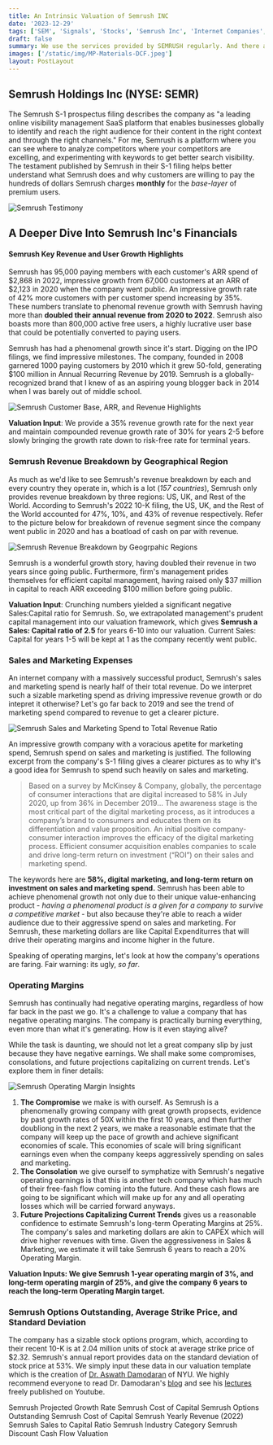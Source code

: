 ```yaml
---
title: An Intrinsic Valuation of Semrush INC
date: '2023-12-29'
tags: ['SEM', 'Signals', 'Stocks', 'Semrush Inc', 'Internet Companies', 'Valuation']
draft: false
summary: We use the services provided by SEMRUSH regularly. And there are millions of other publishers and bloggers who would also like to be able to use SEMRUSH's services. In this article, we try to value Semrush INC stock in hopes that we will be able to keeo using them in the future
images: ['/static/img/MP-Materials-DCF.jpeg']
layout: PostLayout
---
```


<TOCInline toc={props.toc} asDisclosure toHeading={3} />

## Semrush Holdings Inc (NYSE: SEMR)

The Semrush S-1 prospectus filing describes the company as "a leading online visibility management SaaS platform that enables businesses globally to identify and reach the right audience for their content in the right context and through the right channels." For me, Semrush is a platform where you can see where to analyze competitors where your competitors are excelling, and experimenting with keywords to get better search visibility. The testament published by Semrush in their S-1 filing helps better understand what Semrush does and why customers are willing to pay the hundreds of dollars Semrush charges **monthly** for the _base-layer_ of premium users.

![Semrush Testimony](/static/img/semrush-testimony.png)

## A Deeper Dive Into Semrush Inc's Financials

#### Semrush Key Revenue and User Growth Highlights

Semrush has 95,000 paying members with each customer's ARR spend of \$2,868 in 2022, impressive growth from 67,000 customers at an ARR of \$2,123 in 2020 when the company went public. An impressive growth rate of 42% more customers with per customer spend increasing by 35%. These numbers translate to phenomal revenue growth with Semrush having more than **doubled their annual revenue from 2020 to 2022**. Semrush also boasts more than 800,000 active free users, a highly lucrative user base that could be potentially converted to paying users.

Semrush has had a phenomenal growth since it's start. Digging on the IPO filings, we find impressive milestones. The company, founded in 2008 garnered 1000 paying customers by 2010 which it grew 50-fold, generating \$100 million in Annual Recurring Revenue by 2019. Semrush is a globally-recognized brand that I knew of as an aspiring young blogger back in 2014 when I was barely out of middle school.

![Semrush Customer Base, ARR, and Revenue Highlights](/static/img/semrush-customer-base-arr.png)

**Valuation Input**: We provide a 35% revenue growth rate for the next year and maintain compounded revenue growth rate of 30% for years 2-5 before slowly bringing the growth rate down to risk-free rate for terminal years.

### Semrush Revenue Breakdown by Geographical Region

As much as we'd like to see Semrush's revenue breakdown by each and every country they operate in, which is a lot (_157 countries_), Semrush only provides revenue breakdown by three regions: US, UK, and Rest of the World. According to Semrush's 2022 10-K filing, the US, UK, and the Rest of the World accounted for 47%, 10%, and 43% of revenue respectively. Refer to the picture below for breakdown of revenue segment since the company went public in 2020 and has a boatload of cash on par with revenue.

![Semrush Revenue Breakdown by Geogrpahic Regions](/static/img/semrush-revenue-breakdown-by-region.png)

Semrush is a wonderful growth story, having doubled their revenue in two years since going public. Furthermore, firm's management prides themselves for efficient capital management, having raised only \$37 million in capital to reach ARR exceeding $100 million before going public.

**Valuation Input**: Crunching numbers yielded a significant negative Sales:Capital ratio for Semrush. So, we extrapolated management's prudent capital management into our valuation framework, which gives **Semrush a Sales: Capital ratio of 2.5** for years 6-10 into our valuation. Current Sales: Capital for years 1-5 will be kept at 1 as the company recently went public.

### Sales and Marketing Expenses

An internet company with a massively successful product, Semrush's sales and marketing spend is nearly half of their total revenue. Do we interpret such a sizable marketing spend as driving impressive revenue growth or do intepret it otherwise? Let's go far back to 2019 and see the trend of marketing spend compared to revenue to get a clearer picture.

![Semrush Sales and Marketing Spend to Total Revenue Ratio](/static/img/semrush-sales-marketing-insights.png)

An impressive growth company with a voracious apetite for marketing spend, Semrush spend on sales and marketing is justified. The following excerpt from the company's S-1 filing gives a clearer pictures as to why it's a good idea for Semrush to spend such heavily on sales and marketing.

> Based on a survey by McKinsey & Company, globally, the percentage of consumer interactions that are digital increased to 58% in July 2020, up from 36% in December 2019...
> The awareness stage is the most critical part of the digital marketing process, as it introduces a company’s brand to consumers and educates them on its differentiation and value proposition. An initial positive company-consumer interaction improves the efficacy of the digital marketing process. Efficient consumer acquisition enables companies to scale and drive long-term return on investment (“ROI”) on their sales and marketing spend.

The keywords here are **58%, digital marketing, and long-term return on investment on sales and marketing spend.** Semrush has been able to achieve phenomenal growth not only due to their unique value-enhancing product - _having a phenomenal product is a given for a company to survive a competitive market_ - but also because they're able to reach a wider audience due to their aggressive spend on sales and marketing. For Semrush, these marketing dollars are like Capital Expenditurres that will drive their operating margins and income higher in the future.

Speaking of operating margins, let's look at how the company's operations are faring. Fair warning: its ugly, _so far_.

### Operating Margins

Semrush has continually had negative operating margins, regardless of how far back in the past we go. It's a challenge to value a company that has negative operating margins. The company is practically burning everything, even more than what it's generating. How is it even staying alive?

While the task is daunting, we should not let a great company slip by just because they have negative earnings.
We shall make some compromises, consolations, and future projections capitalizing on current trends. Let's explore them in finer details:

![Semrush Operating Margin Insights](/static/img/semrush-operating-margin.png)

1. **The Compromise** we make is with ourself. As Semrush is a phenomenally growing company with great growth propsects, evidence by past growth rates of 50X within the first 10 years, and then further doubliong in the next 2 years, we make a reasonable estimate that the company will keep up the pace of growth and achieve significant economies of scale. This economies of scale will bring significant earnings even when the company keeps aggressively spending on sales and marketing.
2. **The Consolation** we give ourself to symphatize with Semrush's negative operating earnings is that this is another tech company which has much of their free-fash flow coming into the future. And these cash flows are going to be significant which will make up for any and all operating losses which will be carried forward anyways.
3. **Future Projections Capitalizing Current Trends** gives us a reasonable confidence to estimate Semrush's long-term Operating Margins at 25%. The company's sales and marketing dollars are akin to CAPEX which will drive higher revenues with time. Given the aggressiveness in Sales & Marketing, we estimate it will take Semrush 6 years to reach a 20% Operating Margin.

**Valuation Inputs: We give Semrush 1-year operating margin of 3%, and long-term operating margin of 25%, and give the company 6 years to reach the long-term Operating Margin target.**

### Semrush Options Outstanding, Average Strike Price, and Standard Deviation

The company has a sizable stock options program, which, according to their recent 10-K is at 2.04 million units of stock at average strike price of $2.32. Semrush's annual report provides data on the standard deviation of stock price at 53%. We simply input these data in our valuation template which is the creation of [Dr. Aswath Damodaran](https://pages.stern.nyu.edu/~adamodar/) of NYU. We highly recommend everyone to read Dr. Damodaran's [blog](https://aswathdamodaran.blogspot.com/) and see his [lectures](https://www.youtube.com/@AswathDamodaranonValuation) freely published on Youtube.

Semrush Projected Growth Rate
Semrush Cost of Capital
Semrush Options Outstanding
Semrush Cost of Capital
Semrush Yearly Revenue (2022)
Semrush Sales to Capital Ratio
Semrush Industry Category
Semrush Discount Cash Flow Valuation
